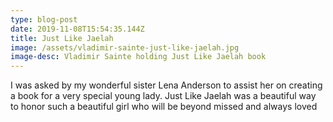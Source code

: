 ```yaml
---
type: blog-post
date: 2019-11-08T15:54:35.144Z
title: Just Like Jaelah
image: /assets/vladimir-sainte-just-like-jaelah.jpg
image-desc: Vladimir Sainte holding Just Like Jaelah book
---
```

I was asked by my wonderful sister Lena Anderson to assist her on creating a book for a very special young lady. Just Like Jaelah was a beautiful way to honor such a beautiful girl who will be beyond missed and always loved
